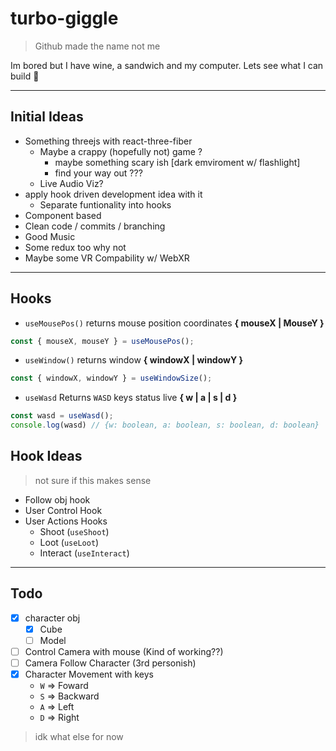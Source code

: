 # turbo-giggle

> Github made the name not me

Im bored but I have wine, a sandwich and my computer. Lets see what I can build 👀

---

## Initial Ideas

- Something threejs with react-three-fiber
  - Maybe a crappy (hopefully not) game ?
    - maybe something scary ish [dark emviroment w/ flashlight]
    - find your way out ???
  - Live Audio Viz?
- apply hook driven development idea with it
  - Separate funtionality into hooks
- Component based
- Clean code / commits / branching
- Good Music
- Some redux too why not
- Maybe some VR Compability w/ WebXR

---

## Hooks
- `useMousePos()` returns mouse position coordinates **{ mouseX | MouseY }**
```js
const { mouseX, mouseY } = useMousePos();
```
- `useWindow()` returns window **{ windowX | windowY }**
```js
const { windowX, windowY } = useWindowSize();
```
- `useWasd` Returns `WASD` keys status live  **{ w | a | s | d }**
```js
const wasd = useWasd();
console.log(wasd) // {w: boolean, a: boolean, s: boolean, d: boolean}
```

## Hook Ideas

> not sure if this makes sense

- Follow obj hook
- User Control Hook
- User Actions Hooks
  - Shoot (`useShoot`)
  - Loot (`useLoot`)
  - Interact (`useInteract`)

---

## Todo

- [x] character obj
  - [x] Cube
  - [ ] Model
- [ ] Control Camera with mouse (Kind of working??)
- [ ] Camera Follow Character (3rd personish)
- [x] Character Movement with keys 
  - `W` => Foward
  - `S` => Backward
  - `A` => Left
  - `D` => Right

> idk what else for now
